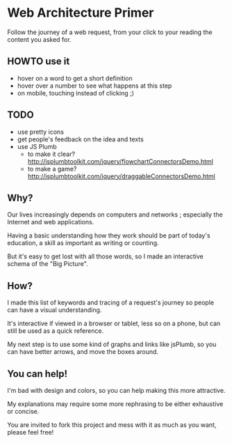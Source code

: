 # Web Architecture Primer
Follow the journey of a web request, from your click to your reading the content you asked for.

## HOWTO use it
* hover on a word to get a short definition
* hover over a number to see what happens at this step
* on mobile, touching instead of clicking ;)

## TODO
* use pretty icons
* get people's feedback on the idea and texts
* use JS Plumb
    - to make it clear? http://jsplumbtoolkit.com/jquery/flowchartConnectorsDemo.html
    - to make a game? http://jsplumbtoolkit.com/jquery/draggableConnectorsDemo.html

## Why?

Our lives increasingly depends on computers and networks ; especially the Internet and web applications.

Having a basic understanding how they work should be part of today's education, a skill as important as writing or counting.

But it's easy to get lost with all those words, so I made an interactive schema of the "Big Picture".



## How?

I made this list of keywords and tracing of a request's journey so people can have a visual understanding.

It's interactive if viewed in a browser or tablet, less so on a phone, but can still be used as a quick reference.

My next step is to use some kind of graphs and links like jsPlumb, so you can have better arrows, and move the boxes around.



## You can help!

I'm bad with design and colors, so you can help making this more attractive.

My explanations may require some more rephrasing to be either exhaustive or concise.

You are invited to fork this project and mess with it as much as you want, please feel free!


